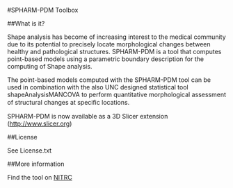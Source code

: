 #SPHARM-PDM Toolbox

##What is it?

Shape analysis has become of increasing interest to the medical community due to its potential to precisely locate morphological changes between healthy and pathological structures. SPHARM-PDM is a tool that computes point-based models using a parametric boundary description for the computing of Shape analysis.

The point-based models computed with the SPHARM-PDM tool can be used in combination with the also UNC designed statistical tool shapeAnalysisMANCOVA to perform quantitative morphological assessment of structural changes at speciﬁc locations.

SPHARM-PDM is now available as a 3D Slicer extension (http://www.slicer.org)

##License

See License.txt

##More information

Find the tool on [NITRC](http://www.nitrc.org/projects/spharm-pdm/)

